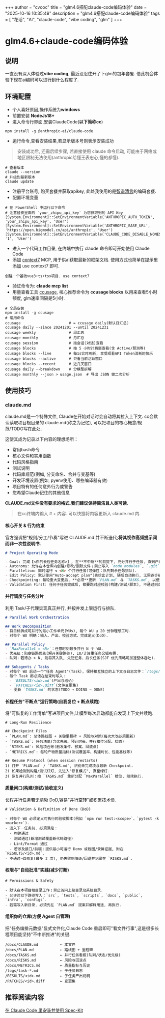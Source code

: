 +++
author = "cvooc"
title = "glm4.6搭配claude-code编码体验"
date = "2025-10-16 10:35:49"
description = "glm4.6搭配claude-code编码体验"
tags = [
    "花活",
    "AI",
    "claude-code",
    "vibe coding",
    "glm"
]
+++

# glm4.6+claude-code编码体验

## 说明

一直没有深入体验过**vibe coding**, 最近没忍住开了下glm的包年套餐. 借此机会体验下现在ai编码可以进行到什么程度了.

## 环境配置

- 个人喜好原因,操作系统为**windows**
- 前置安装 **NodeJs18+**
- 进入命令行界面,安装ClaudeCode(**以下简称cc**)

```shell
npm install -g @anthropic-ai/claude-code
```

- 运行命令,查看安装结果,若显示版本号则表示安装成功

> 安装成功后, 还需后续步骤, 若直接使用 claude 命令启动, 可能由于网络或地区限制无法使用(anthropic给懂王表忠心,懂的都懂).

```shell
# 查看版本
claude --version
# 升级到最新版本
claude update
```

- 注册平台账号, 购买套餐并获取apikey, 此处我使用的是[智谱清言](https://bigmodel.cn/claude-code)的编码套餐.
- 配置环境变量

```shell
# 在 PowerShell 中运行以下命令
# 注意替换里面的 `your_zhipu_api_key` 为您获取到的 API Key
[System.Environment]::SetEnvironmentVariable('ANTHROPIC_AUTH_TOKEN', 'your_zhipu_api_key', 'User')
[System.Environment]::SetEnvironmentVariable('ANTHROPIC_BASE_URL', 'https://open.bigmodel.cn/api/anthropic', 'User')
[System.Environment]::SetEnvironmentVariable('CLAUDE_CODE_DISABLE_NONESSENTIAL_TRAFFIC', '1', 'User')
```

- 进入一个代码工作目录, 在终端中执行 claude 命令即可开始使用 Claude Code
- 添加 [context7](https://github.com/upstash/context7) MCP, 用于供ai获取最新的框架文档. 使用方式也简单在提示里添加 use context7 即可.

```shell
创建一个基础vue3+ts+tsx项目. use context7
```

- 验证命令为: **claude mcp list**
- 用量查看工具 [ccusage](https://github.com/ryoppippi/ccusage), 核心推荐命令为 **ccusage blocks** 以用来查看5小时额度, glm速率间隔是5小时.

```shell
# 全局安装
npm install -g ccusage
# 常用命令
ccusage                      # = ccusage daily(默认日汇总)
ccusage daily --since 20241201 --until 20241231
ccusage weekly               # 周汇总
ccusage monthly              # 月汇总
ccusage session              # 按会话(对话)查看
ccusage blocks               # 按 5 小时计费窗查看(含 Active/预测等)
ccusage blocks --live        # 每1s实时刷新, 享受观看API Token消耗的快乐
ccusage blocks --active      # 只看当前活跃窗口
ccusage blocks --recent      # 近几天窗口
ccusage daily --breakdown    # 分模型拆解
ccusage monthly --json > usage.json  # 导出 JSON 做二次分析
```

## 使用技巧

### claude.md

claude.md是一个特殊文件, Claude在开始对话时会自动将其拉入上下文.
cc会默认读取项目根目录的 claude.md(称之为记忆), 可以把项目的核心概念/规范/TODO写在此处.

这使其成为记录以下内容的理想场所：

- 常用bash命令
- 核心文件和实用函数
- 代码风格指南
- 测试说明
- 代码库规范(例如, 分支命名、合并与变基等)
- 开发环境设置(例如, pyenv使用、哪些编译器有效)
- 项目特有的任何意外行为或警告
- 您希望Claude记住的其他信息

**CLAUDE.md文件没有要求的格式.我们建议保持简洁且人类可读.**

> 在cc终端内输入 # + 内容. 可以快捷将内容更新入 claude.md 内.

#### 核心开关 & 行为约束

官方强调把"规则/分工/节奏"写进 CLAUDE.md 并不断迭代;**将其视作高频提示词而非一次性说明书.**

```markdown
# Project Operating Mode

- Goal: 完成【<你的长程任务名称>】, 在**不中断**的前提下, 充分并行子任务, 直到产出完整、可验证的交付物.
- Autonomy: 允许在本仓库内创建/修改/删除文件；禁止写入 `node_modules`, `.git`, `dist`, `build`, `~` 与上级目录.
- Parallelism: 同时运行 ≤ <N> 个并行任务(可弹性：队列剩余任务排队).
- Edit Policy: 默认使用"Auto-accept plan"(先给出计划, 随后自动执行, 无需逐步确认).
- Checkpointing: 每轮重大变更后, **必须**更新 `PLAN.md` 与 `TASKS.md`, 以便断点续跑.
- Validation First: 任何子任务完成后, 都要跑对应校验(构建/测试/脚本), 不通过则自我修复后再进入下一个任务.
```

#### 并行调度与任务分片

利用 Task/子代理实现真正并行, 并按并发上限运行与排队.

```markdown
# Parallel Work Orchestration

## Work Decomposition
- 将目标拆成可并行的最小工作单元(WUs), 每个 WU ≤ 20 分钟理想工时.
- 对每个 WU 明确：输入、产出、校验方式、完成定义(DoD).

## Parallel Policy
- `MaxParallel = <N>`：任意时刻最多并行 N 个 WU.
- 优先级：阻塞链路优先(解开关键路径), IO/计算重任务交错布置.
- 队列：若待办 > N, 则将其入队, 先短任务、后长任务(SJF 优先策略可加速整体吞吐).

## Subagents / Tasks
- 对每个 WU 启动一个"任务 Agent"(Task), 保持相互独立的上下文与日志文件：`/logs/task-<id>.md`.
- 每个 Task 都必须在结束时写入：
  - `RESULTS/<id>.md`(产出与结论)
  - `PATCHES/<id>.diff`(文件变更集)
  - 更新 `TASKS.md` 的状态(TODO → DOING → DONE)
```

#### 长程任务"不断点"运行策略(自我复位 + 断点续跑)

将"可恢复的工作清单"写进项目文件,让模型每次启动都能自发现上下文并续跑.

```
# Long-Run Resilience

## Checkpoint Files
- `PLAN.md`: 总体路线图 + 关键里程碑 + 风险与对策(每次大改必须更新)
- `TASKS.md`: 任务清单(含优先级、预计时长、并行槽位分配、状态)
- `RISKS.md`: 风险项台账(触发条件、预案、回滚点)
- `METRICS.md`: 每轮产物质量指标(测试覆盖率、构建时长、性能基线等)

## Resume Protocol (when session restarts)
1) 打开 `PLAN.md` / `TASKS.md`, 识别未完成项与最新 Checkpoint.
2) 如果检测到构建/测试红灯, 先进入"修复模式", 直至绿灯.
3) 恢复并行队列：按 `TASKS.md` 重新分配 `MaxParallel` 槽位, 继续执行.
```

#### 质量闸口(构建/测试/验收定义)

长程并行任务若无清晰 DoD,容易"并行空转"或积累技术债.

```
# Validation & Definition of Done (DoD)

- 对每个 WU 必须定义可执行的验收脚本(例如 `npm run test:<scope>`、`pytest -k <marker>`).
- 进入下一任务前, 必须满足：
  - 构建通过
  - 测试通过(新增测试覆盖新代码路径)
  - Lint/Format 通过
  - 若涉及接口/前端：提供最小可运行 Demo 或截图/录屏证据, 附在 `RESULTS/<id>.md`.
- 不通过→自修复(最多 2 次), 仍失败则降级/回退并记录在 `RISKS.md`.
```

#### 权限与"自动批准"实践(减少打断)

```
# Permissions & Safety

- 默认在本项目根目录工作；禁止访问上级目录及系统目录.
- 允许对以下路径写入：`src`, `tests`, `scripts`, `docs`, `public`, `infra`, `configs`.
- 若需写入新目录, 必须先在 `PLAN.md` 提案并解释用途, 再执行.
```

#### 组织你的仓库(方便 Agent 自管理)

把"任务编排元数据"显式文件化,Claude Code 重启即可"看文件行事",这是很多长程项目能坚持"不中断推进"的关键.

```
/docs/CLAUDE.md          ← 本文件
/docs/PLAN.md            ← 路线图 + 里程碑
/docs/TASKS.md           ← 并行任务看板(队列/状态/优先级)
/docs/RISKS.md           ← 风险与回滚点
/docs/METRICS.md         ← 质量指标与历史
/logs/task-*.md          ← 子任务日志
/RESULTS/<id>.md         ← 子任务产出说明
/PATCHES/<id>.diff       ← 变更集
```

## 推荐阅读内容

[在 Claude Code 里安装并使用 Spec-Kit](https://zhuanlan.zhihu.com/p/1959040296479339345)